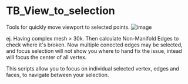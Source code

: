 # TB_View_to_selection
Tools for quickly move viewport to selected points.
![image](https://user-images.githubusercontent.com/84092569/156342878-6e1d7078-434e-47fe-a38c-c150eee3c597.png)

ej. Having complex mesh > 30k. Then calculate Non-Manifold Edges to check where it's broken.
Now multiple conected edges may be selected, and focus selection will not show you where to hand fix the issue, intead will focus the center of all vertex.

This scripts allow you to focus on individual selected vertex, edges and faces, to navigate between your selection.

